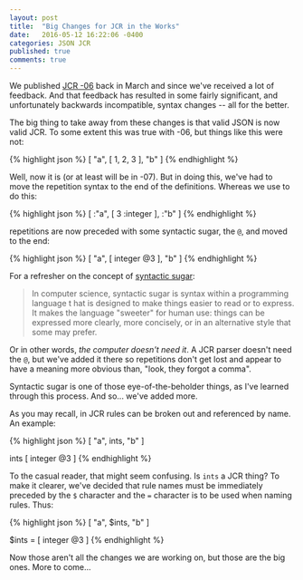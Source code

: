 ```yaml
---
layout: post
title:  "Big Changes for JCR in the Works"
date:   2016-05-12 16:22:06 -0400
categories: JSON JCR
published: true
comments: true
---
```

We published [JCR -06](https://tools.ietf.org/html/draft-newton-json-content-rules-06) back in
March and since we've received a lot of feedback. And that feedback has resulted
in some fairly significant, and unfortunately backwards incompatible, syntax changes -- all for the better.

The big thing to take away from these changes is that valid JSON is now valid
JCR. To some extent this was true with -06, but things like this were not:

{% highlight json %}
[ "a", [ 1, 2, 3 ], "b" ]
{% endhighlight %}

Well, now it is (or at least will be in -07). But in doing this, we've had to
move the repetition syntax to the end of the definitions.  Whereas we use to do this:

{% highlight json %}
[ :"a", [ 3 :integer ], :"b" ]
{% endhighlight %}

repetitions are now preceded with some syntactic sugar, the `@`, and moved to the end:

{% highlight json %}
[ "a", [ integer @3 ], "b" ]
{% endhighlight %}

For a refresher on the concept of [syntactic sugar](https://en.wikipedia.org/wiki/Syntactic_sugar):

> In computer science, syntactic sugar is syntax within a programming language t
> hat is designed to make things easier to read or to express.
> It makes the language "sweeter" for human use: things can be expressed more
> clearly, more concisely, or in an alternative style that some may prefer.

Or in other words, _the computer doesn't need it_. A JCR parser doesn't need the `@`,
but we've added it there so repetitions don't get lost and appear to have a meaning
more obvious than, "look, they forgot a comma".

Syntactic sugar is one of those eye-of-the-beholder things, as I've learned through
this process. And so... we've added more.

As you may recall, in JCR rules can be broken out and referenced by name. An example:

{% highlight json %}
[ "a", ints, "b" ]

ints [ integer @3 ]
{% endhighlight %}

To the casual reader, that might seem confusing. Is `ints` a JCR thing? To make it clearer, we've decided that rule names must be immediately preceded by the `$` character and the `=` character is to be used when naming rules. Thus:


{% highlight json %}
[ "a", $ints, "b" ]

$ints = [ integer @3 ]
{% endhighlight %}

Now those aren't all the changes we are working on, but those are the big ones. More to come...
